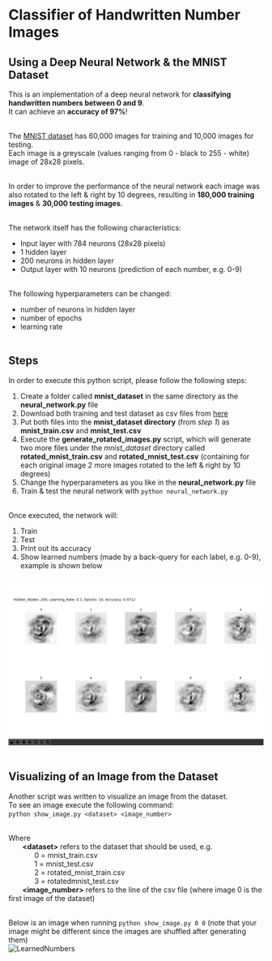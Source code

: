 # Classifier of Handwritten Number Images
## Using a Deep Neural Network & the MNIST Dataset

This is an implementation of a deep neural network for <b>classifying handwritten numbers between 0 and 9</b>.<br>
It can achieve an <b>accuracy of 97%</b>!<br><br>

The [MNIST dataset](http://yann.lecun.com/exdb/mnist/) has 60,000 images for training and 10,000 images for testing.<br>
Each image is a greyscale (values ranging from 0 - black to 255 - white) image of 28x28 pixels.
<br><br>

In order to improve the performance of the neural network each image was also rotated to the left & right by 10 degrees, resulting in <b>180,000 training images</b> & <b>30,000 testing images</b>.<br><br>

The network itself has the following characteristics:<br>
- Input layer with 784 neurons (28x28 pixels)
- 1 hidden layer
- 200 neurons in hidden layer
- Output layer with 10 neurons (prediction of each number, e.g. 0-9)
<br><br>

The following hyperparameters can be changed:<br>
- number of neurons in hidden layer
- number of epochs
- learning rate
<br><br>

## Steps
In order to execute this python script, please follow the following steps:
<br>
1. Create a folder called <b>mnist_dataset</b> in the same directory as the <b>neural_network.py</b> file
2. Download both training and test dataset as csv files from [here](https://pjreddie.com/projects/mnist-in-csv/)
3. Put both files into the <b>mnist_dataset directory</b> (from <i>step 1</i>) as <b>mnist_train.csv</b> and <b>mnist_test.csv</b>
4. Execute the <b>generate_rotated_images.py</b> script, which will generate two more files under the <i>mnist_dataset</i> directory called <b>rotated_mnist_train.csv</b> and <b>rotated_mnist_test.csv</b> (containing for each original image 2 more images rotated to the left & right by 10 degrees)
5. Change the hyperparameters as you like in the <b>neural_network.py</b> file
6. Train & test the neural network with `python neural_network.py`
<br><br>

Once executed, the network will:
<br>
1. Train 
2. Test 
3. Print out its accuracy
4. Show learned numbers (made by a back-query for each label, e.g. 0-9), example is shown below
<br><br>

![LearnedNumbers](https://github.com/electrifypowr/mnist_neural_network/blob/master/learned_numbers.png)
<br><br>

## Visualizing of an Image from the Dataset
Another script was written to visualize an image from the dataset.<br>
To see an image execute the following command:<br>
```python show_image.py <dataset> <image_number>```

<br>
Where <br>
&nbsp;&nbsp;&nbsp;&nbsp;&nbsp;&nbsp; <b>&lt;dataset&gt;</b> refers to the dataset that should be used, e.g. 
<br>
&nbsp;&nbsp;&nbsp;&nbsp;&nbsp;&nbsp;&nbsp;&nbsp;&nbsp;&nbsp;&nbsp;&nbsp; 0 = mnist_train.csv
<br>
&nbsp;&nbsp;&nbsp;&nbsp;&nbsp;&nbsp;&nbsp;&nbsp;&nbsp;&nbsp;&nbsp;&nbsp; 1 = mnist_test.csv
<br>
&nbsp;&nbsp;&nbsp;&nbsp;&nbsp;&nbsp;&nbsp;&nbsp;&nbsp;&nbsp;&nbsp;&nbsp; 2 = rotated_mnist_train.csv
<br>
&nbsp;&nbsp;&nbsp;&nbsp;&nbsp;&nbsp;&nbsp;&nbsp;&nbsp;&nbsp;&nbsp;&nbsp; 3 = rotatedmnist_test.csv
<br>
&nbsp;&nbsp;&nbsp;&nbsp;&nbsp;&nbsp; <b>&lt;image_number&gt;</b> refers to the line of the csv file (where image 0 is the first image of the dataset)
<br><br>

Below is an image when running `python show_image.py 0 0` (note that your image might be different since the images are shuffled after generating them)<br>
![LearnedNumbers](https://github.com/electrifypowr/mnist_neural_network/blob/master/image_of_5.png)










